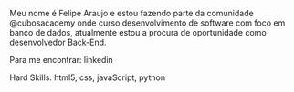 Meu nome é Felipe Araujo e estou fazendo parte da comunidade @cubosacademy onde curso desenvolvimento de software com foco em banco de dados, atualmente estou a procura de oportunidade como desenvolvedor Back-End.

Para me encontrar:
linkedin

Hard Skills:
html5, css, javaScript, python   

